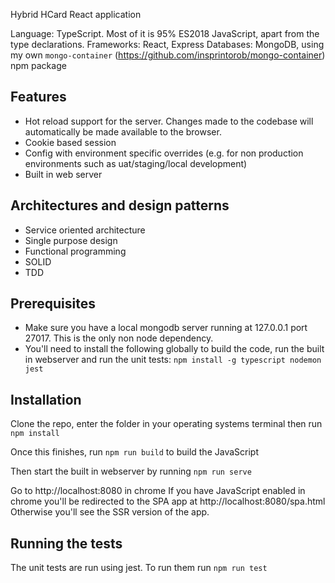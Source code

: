 Hybrid HCard React application

Language: TypeScript. Most of it is 95% ES2018 JavaScript, apart from the type declarations.
Frameworks: React, Express
Databases: MongoDB, using my own `mongo-container` (https://github.com/insprintorob/mongo-container) npm package

Features
----
- Hot reload support for the server. Changes made to the codebase will automatically be made available to the browser.
- Cookie based session
- Config with environment specific overrides (e.g. for non production environments such as uat/staging/local development)
- Built in web server

Architectures and design patterns
----
- Service oriented architecture
- Single purpose design
- Functional programming
- SOLID
- TDD

Prerequisites
----
- Make sure you have a local mongodb server running at 127.0.0.1 port 27017. This is the only non node dependency.
- You'll need to install the following globally to build the code, run the built in webserver and run the unit tests: `npm install -g typescript nodemon jest`

Installation
----
Clone the repo, enter the folder in your operating systems terminal then run
`npm install`

Once this finishes, run
`npm run build` to build the JavaScript

Then start the built in webserver by running
`npm run serve`

Go to http://localhost:8080 in chrome
If you have JavaScript enabled in chrome you'll be redirected to the SPA app at http://localhost:8080/spa.html
Otherwise you'll see the SSR version of the app.

Running the tests
----
The unit tests are run using jest. To run them run `npm run test`